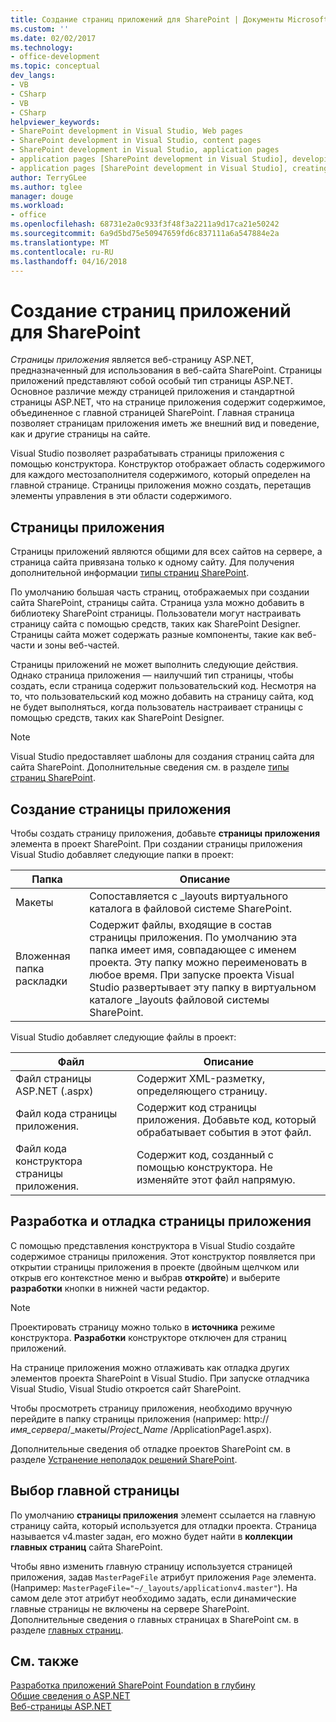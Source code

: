 ```yaml
---
title: Создание страниц приложений для SharePoint | Документы Microsoft
ms.custom: ''
ms.date: 02/02/2017
ms.technology:
- office-development
ms.topic: conceptual
dev_langs:
- VB
- CSharp
- VB
- CSharp
helpviewer_keywords:
- SharePoint development in Visual Studio, Web pages
- SharePoint development in Visual Studio, content pages
- SharePoint development in Visual Studio, application pages
- application pages [SharePoint development in Visual Studio], developing
- application pages [SharePoint development in Visual Studio], creating
author: TerryGLee
ms.author: tglee
manager: douge
ms.workload:
- office
ms.openlocfilehash: 68731e2a0c933f3f48f3a2211a9d17ca21e50242
ms.sourcegitcommit: 6a9d5bd75e50947659fd6c837111a6a547884e2a
ms.translationtype: MT
ms.contentlocale: ru-RU
ms.lasthandoff: 04/16/2018
---
```

# <a name="creating-application-pages-for-sharepoint"></a>Создание страниц приложений для SharePoint
  *Страницы приложения* является веб-страницу ASP.NET, предназначенный для использования в веб-сайта SharePoint. Страницы приложений представляют собой особый тип страницы ASP.NET. Основное различие между страницей приложения и стандартной страницы ASP.NET, что на странице приложения содержит содержимое, объединенное с главной страницей SharePoint. Главная страница позволяет страницам приложения иметь же внешний вид и поведение, как и другие страницы на сайте.  
  
 Visual Studio позволяет разрабатывать страницы приложения с помощью конструктора. Конструктор отображает область содержимого для каждого местозаполнителя содержимого, который определен на главной странице. Страницы приложения можно создать, перетащив элементы управления в эти области содержимого.  
  
## <a name="application-pages"></a>Страницы приложения  
 Страницы приложений являются общими для всех сайтов на сервере, а страница сайта привязана только к одному сайту. Для получения дополнительной информации [типы страниц SharePoint](http://go.microsoft.com/fwlink/?LinkID=211584).  
  
 По умолчанию большая часть страниц, отображаемых при создании сайта SharePoint, страницы сайта. Страница узла можно добавить в библиотеку SharePoint страницы. Пользователи могут настраивать страницу сайта с помощью средств, таких как SharePoint Designer. Страницы сайта может содержать разные компоненты, такие как веб-части и зоны веб-частей.  
  
 Страницы приложений не может выполнить следующие действия. Однако страница приложения — наилучший тип страницы, чтобы создать, если страница содержит пользовательский код. Несмотря на то, что пользовательский код можно добавить на страницу сайта, код не будет выполняться, когда пользователь настраивает страницы с помощью средств, таких как SharePoint Designer.  
  
> [!NOTE]  
>  Visual Studio предоставляет шаблоны для создания страниц сайта для сайта SharePoint. Дополнительные сведения см. в разделе [типы страниц SharePoint](http://go.microsoft.com/fwlink/?LinkID=211584).  
  
## <a name="creating-an-application-page"></a>Создание страницы приложения  
 Чтобы создать страницу приложения, добавьте **страницы приложения** элемента в проект SharePoint. При создании страницы приложения Visual Studio добавляет следующие папки в проект:  
  
|Папка|Описание|  
|------------|-----------------|  
|Макеты|Сопоставляется с _layouts виртуального каталога в файловой системе SharePoint.|  
|Вложенная папка раскладки|Содержит файлы, входящие в состав страницы приложения. По умолчанию эта папка имеет имя, совпадающее с именем проекта. Эту папку можно переименовать в любое время. При запуске проекта Visual Studio развертывает эту папку в виртуальном каталоге _layouts файловой системы SharePoint.|  
  
 Visual Studio добавляет следующие файлы в проект:  
  
|Файл|Описание|  
|----------|-----------------|  
|Файл страницы ASP.NET (.aspx)|Содержит XML-разметку, определяющего страницу.|  
|Файл кода страницы приложения.|Содержит код страницы приложения. Добавьте код, который обрабатывает события в этот файл.|  
|Файл кода конструктора страницы приложения.|Содержит код, созданный с помощью конструктора. Не изменяйте этот файл напрямую.|  
  
## <a name="designing-and-debugging-an-application-page"></a>Разработка и отладка страницы приложения  
 С помощью представления конструктора в Visual Studio создайте содержимое страницы приложения. Этот конструктор появляется при открытии страницы приложения в проекте (двойным щелчком или открыв его контекстное меню и выбрав **откройте**) и выберите **разработки** кнопки в нижней части редактор.  
  
> [!NOTE]  
>  Проектировать страницу можно только в **источника** режиме конструктора. **Разработки** конструкторе отключен для страниц приложений.  
  
 На странице приложения можно отлаживать как отладка других элементов проекта SharePoint в Visual Studio. При запуске отладчика Visual Studio, Visual Studio откроется сайт SharePoint.  
  
 Чтобы просмотреть страницу приложения, необходимо вручную перейдите в папку страницы приложения (например: http://*имя_сервера*/_макеты/*Project_Name*  /ApplicationPage1.aspx).  
  
 Дополнительные сведения об отладке проектов SharePoint см. в разделе [Устранение неполадок решений SharePoint](../sharepoint/troubleshooting-sharepoint-solutions.md).  
  
## <a name="choosing-a-master-page"></a>Выбор главной страницы  
 По умолчанию **страницы приложения** элемент ссылается на главную страницу сайта, который используется для отладки проекта. Страница называется v4.master задан, его можно будет найти в **коллекции главных страниц** сайта SharePoint.  
  
 Чтобы явно изменить главную страницу используется страницей приложения, задав `MasterPageFile` атрибут приложения `Page` элемента. (Например: `MasterPageFile="~/_layouts/applicationv4.master"`). На самом деле этот атрибут необходимо задать, если динамические главные страницы не включены на сервере SharePoint. Дополнительные сведения о главных страницах в SharePoint см. в разделе [главных страниц](http://go.microsoft.com/fwlink/?LinkID=169281).  
  
## <a name="see-also"></a>См. также  
 [Разработка приложений SharePoint Foundation в глубину](http://go.microsoft.com/fwlink/?LinkID=182103)   
 [Общие сведения о ASP.NET](/aspnet/overview)   
 [Веб-страницы ASP.NET](/aspnet/web-pages/index)   
  
  
